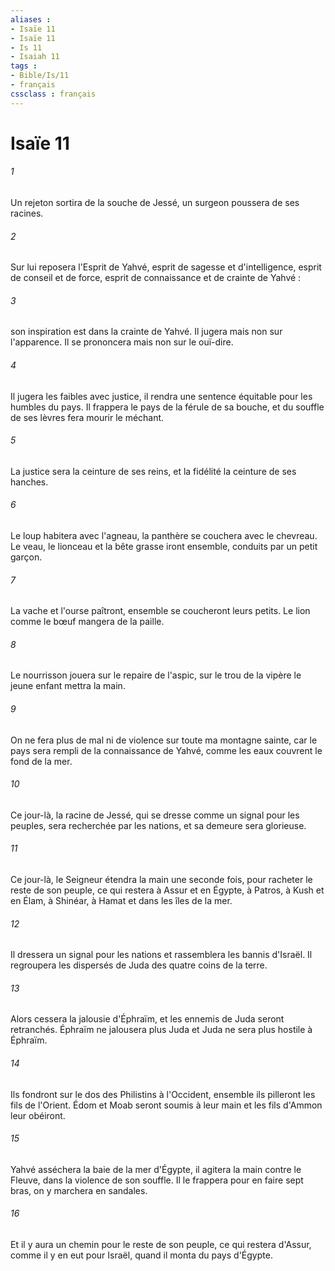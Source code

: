 ```yaml
---
aliases : 
- Isaïe 11
- Isaïe 11
- Is 11
- Isaiah 11
tags : 
- Bible/Is/11
- français
cssclass : français
---
```


# Isaïe 11

###### 1
Un rejeton sortira de la souche de Jessé, un surgeon poussera de ses racines. 
###### 2
Sur lui reposera l'Esprit de Yahvé, esprit de sagesse et d'intelligence, esprit de conseil et de force, esprit de connaissance et de crainte de Yahvé : 
###### 3
son inspiration est dans la crainte de Yahvé. Il jugera mais non sur l'apparence. Il se prononcera mais non sur le ouï-dire. 
###### 4
Il jugera les faibles avec justice, il rendra une sentence équitable pour les humbles du pays. Il frappera le pays de la férule de sa bouche, et du souffle de ses lèvres fera mourir le méchant. 
###### 5
La justice sera la ceinture de ses reins, et la fidélité la ceinture de ses hanches. 
###### 6
Le loup habitera avec l'agneau, la panthère se couchera avec le chevreau. Le veau, le lionceau et la bête grasse iront ensemble, conduits par un petit garçon. 
###### 7
La vache et l'ourse paîtront, ensemble se coucheront leurs petits. Le lion comme le bœuf mangera de la paille. 
###### 8
Le nourrisson jouera sur le repaire de l'aspic, sur le trou de la vipère le jeune enfant mettra la main. 
###### 9
On ne fera plus de mal ni de violence sur toute ma montagne sainte, car le pays sera rempli de la connaissance de Yahvé, comme les eaux couvrent le fond de la mer. 
###### 10
Ce jour-là, la racine de Jessé, qui se dresse comme un signal pour les peuples, sera recherchée par les nations, et sa demeure sera glorieuse. 
###### 11
Ce jour-là, le Seigneur étendra la main une seconde fois, pour racheter le reste de son peuple, ce qui restera à Assur et en Égypte, à Patros, à Kush et en Élam, à Shinéar, à Hamat et dans les îles de la mer. 
###### 12
Il dressera un signal pour les nations et rassemblera les bannis d'Israël. Il regroupera les dispersés de Juda des quatre coins de la terre. 
###### 13
Alors cessera la jalousie d'Éphraïm, et les ennemis de Juda seront retranchés. Éphraïm ne jalousera plus Juda et Juda ne sera plus hostile à Éphraïm. 
###### 14
Ils fondront sur le dos des Philistins à l'Occident, ensemble ils pilleront les fils de l'Orient. Édom et Moab seront soumis à leur main et les fils d'Ammon leur obéiront. 
###### 15
Yahvé asséchera la baie de la mer d'Égypte, il agitera la main contre le Fleuve, dans la violence de son souffle. Il le frappera pour en faire sept bras, on y marchera en sandales. 
###### 16
Et il y aura un chemin pour le reste de son peuple, ce qui restera d'Assur, comme il y en eut pour Israël, quand il monta du pays d'Égypte. 
